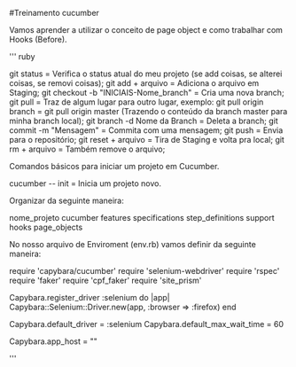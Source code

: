 #Treinamento cucumber

Vamos aprender a utilizar o conceito de page object e como trabalhar com Hooks (Before).

''' ruby

git status = Verifica o status atual do meu projeto (se add coisas, se alterei coisas, se removi coisas);
git add + arquivo = Adiciona o arquivo em Staging;
git checkout -b "INICIAIS-Nome_branch" = Cria uma nova branch;
git pull = Traz de algum lugar para outro lugar, exemplo:
git pull origin branch = git pull origin master (Trazendo o conteúdo da branch master para minha branch local);
git branch -d Nome da Branch = Deleta a branch;
git commit -m "Mensagem" = Commita com uma mensagem;
git push = Envia para o repositório;
git reset + arquivo = Tira de Staging e volta pra local;
git rm + arquivo = Também remove o arquivo;


Comandos básicos para iniciar um projeto em Cucumber.

cucumber -- init = Inicia um projeto novo.

Organizar da seguinte maneira:

  nome_projeto
  cucumber
  features
  specifications
  step_definitions
  support
  hooks
  page_objects

No nosso arquivo de Enviroment (env.rb) vamos definir da seguinte maneira: 

require 'capybara/cucumber'
require 'selenium-webdriver'
require 'rspec'
require 'faker'
require 'cpf_faker'
require 'site_prism'

Capybara.register_driver :selenium do |app|
  Capybara::Selenium::Driver.new(app, :browser => :firefox)
end

Capybara.default_driver = :selenium
Capybara.default_max_wait_time = 60

Capybara.app_host = ""

'''